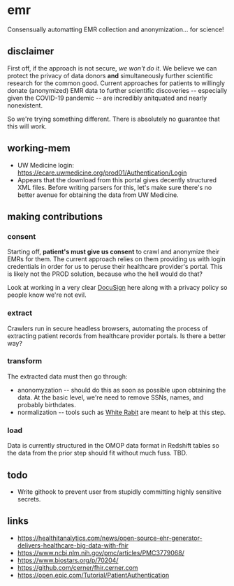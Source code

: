 # emr
Consensually automatting EMR collection and anonymization... for science!

## disclaimer 

First off, if the approach is not secure, *we won't do it*.  We believe we can protect the privacy of data donors **and** simultaneously further scientific research for the common good.  Current approaches for patients to willingly donate (anonymized) EMR data to further scientific discoveries -- especially given the COVID-19 pandemic -- are incredibly anitquated and nearly nonexistent.

So we're trying something different.  There is absolutely no guarantee that this will work.

## working-mem
- UW Medicine login: https://ecare.uwmedicine.org/prod01/Authentication/Login
- Appears that the download from this portal gives decently structured XML files.  Before writing parsers for this, let's make sure there's no better avenue for obtaining the data from UW Medicine.

## making contributions
### consent
Starting off, **patient's must give us consent** to crawl and anonymize their EMRs for them.  The current approach relies on them providing us with login credentials in order for us to peruse their healthcare provider's portal.  This is likely not the PROD solution, because who the hell would do that?

Look at working in a very clear [DocuSign](https://www.docusign.com/) here along with a privacy policy so people know we're not evil.

### extract 
Crawlers run in secure headless browsers, automating the process of extracting patient records from healthcare provider portals.  Is there a better way? 

### transform 
The extracted data must then go through: 
* anonomyzation -- should do this as soon as possible upon obtaining the data.  At the basic level, we're need to remove SSNs, names, and probably birthdates.
* normalization -- tools such as [White Rabit](https://github.com/OHDSI/WhiteRabbit) are meant to help at this step.

### load 
Data is currently structured in the OMOP data format in Redshift tables so the data from the prior step should fit without much fuss.  TBD.

## todo
- Write githook to prevent user from stupidly committing highly sensitive secrets.

## links

- https://healthitanalytics.com/news/open-source-ehr-generator-delivers-healthcare-big-data-with-fhir
- https://www.ncbi.nlm.nih.gov/pmc/articles/PMC3779068/
- https://www.biostars.org/p/70204/
- https://github.com/cerner/fhir.cerner.com
- https://open.epic.com/Tutorial/PatientAuthentication
